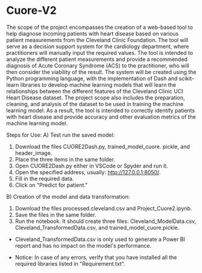 # Cuore-V2

The scope of the project encompasses the creation of a web-based tool to help diagnose incoming patients with heart disease based on various patient measurements from the Cleveland Clinic Foundation. The tool will serve as a decision support system for the cardiology department, where practitioners will manually input the required values. The tool is intended to analyze the different patient measurements and provide a recommended diagnosis of Acute Coronary Syndrome (ACS) to the practitioner, who will then consider the viability of the result. The system will be created using the Python programming language, with the implementation of Dash and scikit-learn libraries to develop machine learning models that will learn the relationships between the different features of the Cleveland Clinic UCI Heart Disease dataset. The project scope also includes the preparation, cleaning, and analysis of the dataset to be used in training the machine learning model. As a result, the tool is intended to correctly identify patients with heart disease and provide accuracy and other evaluation metrics of the machine learning model.

Steps for Use:
A) Test run the saved model:

  1) Download the files CUORE2Dash.py, trained_model_cuore.      pickle, and header_image.
  2) Place the three items in the same folder.
  3) Open CUORE2Dash.py either in VSCode or Spyder and run it.  
  4) Open the specified address, usually: http://127.0.0.1:8050/.
  5) Fill in the required data.
  6) Click on "Predict for patient."

B) Creation of the model and data transformation:

  1) Download the files processed.cleveland.csv and Project_Cuore2.ipynb.
  2) Save the files in the same folder.
  3) Run the notebook. It should create three files: Cleveland_ModelData.csv, Cleveland_TransformedData.csv, and trained_model_cuore.pickle.

* Cleveland_TransformedData.csv is only used to generate a Power BI report and has no impact on the model's performance.

* Notice: In case of any errors, verify that you have installed all the required libraries listed in "Requirement.txt".